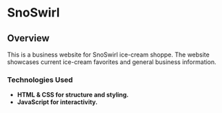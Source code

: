# SnoSwirl

## Overview

This is a business website for SnoSwirl ice-cream shoppe. The website showcases current ice-cream favorites and general business information.

### Technologies Used

- **HTML & CSS for structure and styling.**
- **JavaScript for interactivity.**
